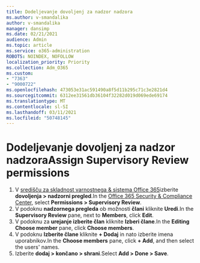 ```yaml
---
title: Dodeljevanje dovoljenj za nadzor nadzora
ms.author: v-smandalika
author: v-smandalika
manager: dansimp
ms.date: 02/21/2021
audience: Admin
ms.topic: article
ms.service: o365-administration
ROBOTS: NOINDEX, NOFOLLOW
localization_priority: Priority
ms.collection: Adm_O365
ms.custom:
- "7363"
- "9000722"
ms.openlocfilehash: 473053e31ac591490a8f5d11b295c71c3e2821d4
ms.sourcegitcommit: 6312ee31561db36104f32282d019d069ede69174
ms.translationtype: MT
ms.contentlocale: sl-SI
ms.lasthandoff: 03/11/2021
ms.locfileid: "50748145"
---
```

# <a name="assign-supervisory-review-permissions"></a><span data-ttu-id="2572d-102">Dodeljevanje dovoljenj za nadzor nadzora</span><span class="sxs-lookup"><span data-stu-id="2572d-102">Assign Supervisory Review permissions</span></span>

1. <span data-ttu-id="2572d-103">V [središču za skladnost varnostnega & sistema Office 365](https://sip.protection.office.com/homepage)izberite **dovoljenja > nadzorni pregled**.</span><span class="sxs-lookup"><span data-stu-id="2572d-103">In the [Office 365 Security & Compliance Center](https://sip.protection.office.com/homepage), select **Permissions > Supervisory Review**.</span></span>
2. <span data-ttu-id="2572d-104">V podoknu **nadzornega pregleda** ob možnosti **člani** kliknite **Uredi**.</span><span class="sxs-lookup"><span data-stu-id="2572d-104">In the **Supervisory Review** pane, next to **Members**, click **Edit**.</span></span>
3. <span data-ttu-id="2572d-105">V podoknu za **urejanje izberite član** kliknite **Izberi člane**.</span><span class="sxs-lookup"><span data-stu-id="2572d-105">In the **Editing Choose member** pane, click **Choose members**.</span></span>
4. <span data-ttu-id="2572d-106">V podoknu **Izberite člane** kliknite **+ Dodaj** in nato izberite imena uporabnikov.</span><span class="sxs-lookup"><span data-stu-id="2572d-106">In the **Choose members** pane, click **+ Add**, and then select the users' names.</span></span>
5. <span data-ttu-id="2572d-107">Izberite **dodaj > končano > shrani**.</span><span class="sxs-lookup"><span data-stu-id="2572d-107">Select **Add > Done > Save**.</span></span>